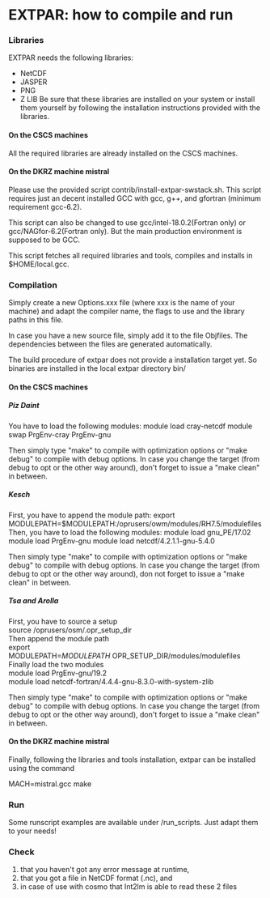 # EXTPAR: how to compile and run

### Libraries

EXTPAR needs the following libraries:
- NetCDF
- JASPER
- PNG
- Z LIB
Be sure that these libraries are installed on your system
or install them yourself by following the installation
instructions provided with the libraries.

#### On the CSCS machines

All the required libraries are already installed on the CSCS machines. 

#### On the DKRZ machine mistral

Please use the provided script contrib/install-extpar-swstack.sh. This
script requires just an decent installed GCC with gcc, g++, and
gfortran (minimum requirement gcc-6.2).

This script can also be changed to use gcc/intel-18.0.2(Fortran only)
or gcc/NAGfor-6.2(Fortran only). But the main production environment
is supposed to be GCC.

This script fetches all required libraries and tools, compiles and
installs in $HOME/local.gcc.

### Compilation

Simply create a new Options.xxx file (where xxx is the name of your machine) and adapt the compiler name, the flags to use and the library paths in this file.

In case you have a new source file, simply add it to the file Objfiles.
The dependencies between the files are generated automatically.

The build procedure of extpar does not provide a installation target
yet. So binaries are installed in the local extpar directory bin/

#### On the CSCS machines

##### Piz Daint

You have to load the following modules:
    module load cray-netcdf
    module swap PrgEnv-cray PrgEnv-gnu

Then simply type "make" to compile with optimization options or
"make debug" to compile with debug options.
In case you change the target (from debug to opt or the other way around), don't 
forget to issue a "make clean" in between.

##### Kesch

First, you have to append the module path:
    export MODULEPATH=$MODULEPATH:/oprusers/owm/modules/RH7.5/modulefiles
Then, you have to load the following modules:
    module load gnu_PE/17.02
    module load PrgEnv-gnu
    module load netcdf/4.2.1.1-gnu-5.4.0

Then simply type "make" to compile with optimization options or
"make debug" to compile with debug options.
In case you change the target (from debug to opt or the other way around), don not 
forget to issue a "make clean" in between.

##### Tsa and Arolla

First, you have to source a setup  
source /oprusers/osm/.opr_setup_dir  
Then append the module path  
export MODULEPATH=$MODULEPATH\:$OPR_SETUP_DIR/modules/modulefiles 
Finally load the two modules  
module load PrgEnv-gnu/19.2  
module load netcdf-fortran/4.4.4-gnu-8.3.0-with-system-zlib  

Then simply type "make" to compile with optimization options or
"make debug" to compile with debug options.
In case you change the target (from debug to opt or the other way around), don't 
forget to issue a "make clean" in between.

#### On the DKRZ machine mistral

Finally, following the libraries and tools installation, extpar can be
installed using the command

MACH=mistral.gcc make

### Run

Some runscript examples are available under /run_scripts.
Just adapt them to your needs!


### Check

1. that you haven't got any error message at runtime,
2. that you got a file in NetCDF format (.nc), and
3. in case of use with cosmo that Int2lm is able to read these 2 files 
